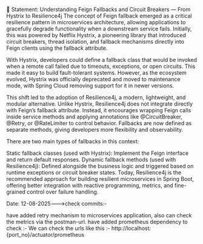 🧾 Statement: Understanding Feign Fallbacks and Circuit Breakers — From Hystrix to Resilience4j
The concept of Feign fallback emerged as a critical resilience pattern in microservices architecture, allowing applications to gracefully degrade functionality when a downstream service fails. Initially, this was powered by Netflix Hystrix, a pioneering library that introduced circuit breakers, thread isolation, and fallback mechanisms directly into Feign clients using the fallback attribute.

With Hystrix, developers could define a fallback class that would be invoked when a remote call failed due to timeouts, exceptions, or open circuits. This made it easy to build fault-tolerant systems. However, as the ecosystem evolved, Hystrix was officially deprecated and moved to maintenance mode, with Spring Cloud removing support for it in newer versions.

This shift led to the adoption of Resilience4j, a modern, lightweight, and modular alternative. Unlike Hystrix, Resilience4j does not integrate directly with Feign’s fallback attribute. Instead, it encourages wrapping Feign calls inside service methods and applying annotations like @CircuitBreaker, @Retry, or @RateLimiter to control behavior. Fallbacks are now defined as separate methods, giving developers more flexibility and observability.

There are two main types of fallbacks in this context:

Static fallback classes (used with Hystrix): Implement the Feign interface and return default responses.
Dynamic fallback methods (used with Resilience4j): Defined alongside the business logic and triggered based on runtime exceptions or circuit breaker states.
Today, Resilience4j is the recommended approach for building resilient microservices in Spring Boot, offering better integration with reactive programming, metrics, and fine-grained control over failure handling.






Date: 12-08-2025--->check commits:-


have added retry mechanism to microservices application, also can check the metrics via the postman-url. 
have added prometheus dependency to check :- 
We can check the urls like this :-
http://localhost:{port_no}/actuator/prometheus
